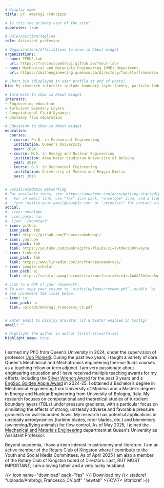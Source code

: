 ```yaml
---
# Display name
title: Dr. Ambrogi Francesco

# Is this the primary user of the site?
superuser: true

# Role/position/tagline
role: Assistant professor

# Organizations/Affiliations to show in About widget
organizations:
- name: FEBUS Lab
  url: https://francescoambrogi.github.io/febus-lab/
- name: Mechanical and Materials Engineering (MME) department
  url: https://smithengineering.queensu.ca/directory/faculty/francesco-ambrogi.html

# Short bio (displayed in user profile at end of posts)
bio: My research interests include boundary layer theory, particle-laden flows, computational fluid dynamics, direct numerical and large eddy simulations of turbulent flows.

# Interests to show in About widget
interests:
- Engineering education
- Turbulent Boundary Layers
- Computational Fluid Dynamics
- Unsteady flow separation

# Education to show in About widget
education:
  courses:
  - course: Ph.D. in Mechanical Engineering
    institution: Queen's University
    year: 2024
  - course: M.S. in Energy and Nuclear Engineering
    institution: Alma Mater Studiorum University of Bologna
    year: 2019
  - course: B.S. in Mechanical Engineering
    institution: University of Modena and Reggio Emilia
    year: 2015


# Social/Academic Networking
# For available icons, see: https://wowchemy.com/docs/getting-started/page-builder/#icons
#   For an email link, use "fas" icon pack, "envelope" icon, and a link in the
#   form "mailto:your-email@example.com" or "/#contact" for contact widget.
social:
#- icon: envelope
#  icon_pack: fas
#  link: '/#contact'
- icon: github
  icon_pack: fab
  link: https://github.com/FrancescoAmbrogi/
- icon: youtube
  icon_pack: fab
  link: https://youtube.com/@ambrogifra-fluids?si=lvt06ca38VYxoyze
- icon: linkedin
  icon_pack: fab
  link: https://www.linkedin.com/in/francescoambrogi/
- icon: google-scholar
  icon_pack: ai
  link: https://scholar.google.com/citations?user=Xmie4zcAAAAJ&hl=en&oi=ao

# Link to a PDF of your resume/CV.
# To use: copy your resume to `static/uploads/resume.pdf`, enable `ai` icons in `params.toml`,
# and uncomment the lines below.
- icon: cv
  icon_pack: ai
  link: uploads/Ambrogi_Francesco_CV.pdf


# Enter email to display Gravatar (if Gravatar enabled in Config)
email: ''

# Highlight the author in author lists? (true/false)
highlight_name: true
---
```


I earned my PhD from Queen’s University in 2024, under the supervision of professor [Ugo Piomelli](https://smithengineering.queensu.ca/directory/faculty/ugo-piomelli). During the past two years, I taught a variety of core Queen's Mechanical and Mechatronics engineering thermo-fluids courses as a teaching fellow or term adjunct. I am very passionate about engineering education and I have received multiple teaching awards for my efforts, including the [Silver Wrench Award](https://www.queensu.ca/ctl/awards/internal-awards/faculty-engineering-and-applied-science/mechanical-engineering-club#Silver-Wrench) for the past 3 years and a [EngSoc Golden Apple Award](https://www.queensu.ca/ctl/awards/internal-awards/faculty-engineering-and-applied-science/queens-engineering-society#Golden-Apple-Award) in 2024-25. I obtained a Bachelor’s degree in Mechanical Engineering from University of Modena and a Master’s degree in Energy and Nuclear Engineering from University of Bologna, Italy. My research focuses on computational and theoretical studies of turbulent boundary layers (TBLs) under pressure gradients, with a particular focus on simulating the effects of strong, unsteady adverse and favorable pressure gradients on wall-bounded flows. My research has potential applications in unsteady aerodynamics (turbine blades, rotor blades, etc.) and biomimicry (swimming/flying animals) for flow control. As of May 2025, I joined the [Mechanical and Materials Engineering](https://smithengineering.queensu.ca/mme/index.html) department at Queen's University as Assistant Professor.

Beyond academia, I have a keen interest in astronomy and literature. I am an active  member of the [Rotary Club of Kingston](https://www.kingstonrotary.ca/) where I contribute to the Youth and Social Media Committees. As of April 2025 I am also a member of the Rotary Club of Kingston board of Directors. Last, BUT MOST IMPORTANT, I am a loving father and a very lucky husband.

{{< icon name="download" pack="fas" >}} Download my {{< staticref "uploads/Ambrogi_Francesco_CV.pdf" "newtab" >}}CV{{< /staticref >}}.
